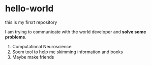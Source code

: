 # hello-world
this is my firsrt repository

I am trying to communicate with the world developer and **solve some problems**.
1. Computational Neuroscience
2. Soem tool to help me skimming information and books
3. Maybe make friends

